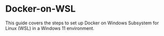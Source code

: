# Docker-on-WSL
This guide covers the steps to set up Docker on Windows Subsystem for Linux (WSL) in a Windows 11 environment.
